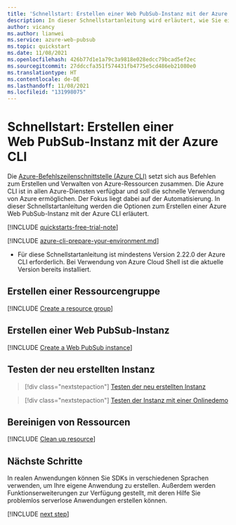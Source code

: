 ```yaml
---
title: 'Schnellstart: Erstellen einer Web PubSub-Instanz mit der Azure CLI'
description: In dieser Schnellstartanleitung wird erläutert, wie Sie eine Web PubSub-Instanz mit der Azure CLI erstellen.
author: vicancy
ms.author: lianwei
ms.service: azure-web-pubsub
ms.topic: quickstart
ms.date: 11/08/2021
ms.openlocfilehash: 426b77d1e1a79c3a9818e028edcc79bcad5ef2ec
ms.sourcegitcommit: 27ddccfa351f574431fb4775e5cd486eb21080e0
ms.translationtype: HT
ms.contentlocale: de-DE
ms.lasthandoff: 11/08/2021
ms.locfileid: "131998075"
---
```

# <a name="quickstart-create-a-web-pubsub-instance-with-the-azure-cli"></a>Schnellstart: Erstellen einer Web PubSub-Instanz mit der Azure CLI

Die [Azure-Befehlszeilenschnittstelle (Azure CLI)](/cli/azure) setzt sich aus Befehlen zum Erstellen und Verwalten von Azure-Ressourcen zusammen. Die Azure CLI ist in allen Azure-Diensten verfügbar und soll die schnelle Verwendung von Azure ermöglichen. Der Fokus liegt dabei auf der Automatisierung. In dieser Schnellstartanleitung werden die Optionen zum Erstellen einer Azure Web PubSub-Instanz mit der Azure CLI erläutert.

[!INCLUDE [quickstarts-free-trial-note](../../includes/quickstarts-free-trial-note.md)]

[!INCLUDE [azure-cli-prepare-your-environment.md](../../includes/azure-cli-prepare-your-environment.md)]

- Für diese Schnellstartanleitung ist mindestens Version 2.22.0 der Azure CLI erforderlich. Bei Verwendung von Azure Cloud Shell ist die aktuelle Version bereits installiert.

## <a name="create-a-resource-group"></a>Erstellen einer Ressourcengruppe

[!INCLUDE [Create a resource group](includes/cli-rg-creation.md)]

## <a name="create-a-web-pubsub-instance"></a>Erstellen einer Web PubSub-Instanz

[!INCLUDE [Create a Web PubSub instance](includes/cli-awps-creation.md)]

## <a name="try-the-newly-created-instance"></a>Testen der neu erstellten Instanz

> [!div class="nextstepaction"]
> [Testen der neu erstellten Instanz](./quickstart-cli-try.md#play-with-the-instance)

> [!div class="nextstepaction"]
> [Testen der Instanz mit einer Onlinedemo](./quickstart-live-demo.md#try-the-instance-with-an-online-demo)

## <a name="clean-up-resources"></a>Bereinigen von Ressourcen

[!INCLUDE [Clean up resource](includes/cli-delete-resources.md)]

## <a name="next-steps"></a>Nächste Schritte

In realen Anwendungen können Sie SDKs in verschiedenen Sprachen verwenden, um Ihre eigene Anwendung zu erstellen. Außerdem werden Funktionserweiterungen zur Verfügung gestellt, mit deren Hilfe Sie problemlos serverlose Anwendungen erstellen können.

[!INCLUDE [next step](includes/include-next-step.md)]
